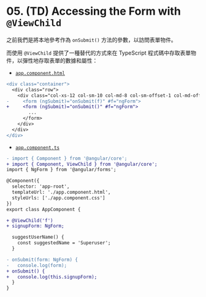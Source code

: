 # 05. (TD) Accessing the Form with `@ViewChild`

之前我們是將本地參考作為 `onSubmit()` 方法的參數，以訪問表單物件。

而使用 `@ViewChild` 提供了一種替代的方式來在 TypeScript 程式碼中存取表單物件，以彈性地存取表單的數據和屬性：

- [`app.component.html`](../../forms-td-app/src/app/app.component.html)

```diff
<div class="container">
  <div class="row">
    <div class="col-xs-12 col-sm-10 col-md-8 col-sm-offset-1 col-md-offset-2">
-     <form (ngSubmit)="onSubmit(f)" #f="ngForm">
+     <form (ngSubmit)="onSubmit()" #f="ngForm">
        ...
      </form>
    </div>
  </div>
</div>
```

- [`app.component.ts`](../../forms-td-app/src/app/app.component.ts)

```diff
- import { Component } from '@angular/core';
+ import { Component, ViewChild } from '@angular/core';
import { NgForm } from '@angular/forms';

@Component({
  selector: 'app-root',
  templateUrl: './app.component.html',
  styleUrls: ['./app.component.css']
})
export class AppComponent {

+ @ViewChild('f')
+ signupForm: NgForm;

  suggestUserName() {
    const suggestedName = 'Superuser';
  }

- onSubmit(form: NgForm) {
-   console.log(form);
+ onSubmit() {
+   console.log(this.signupForm);
  }
}
```